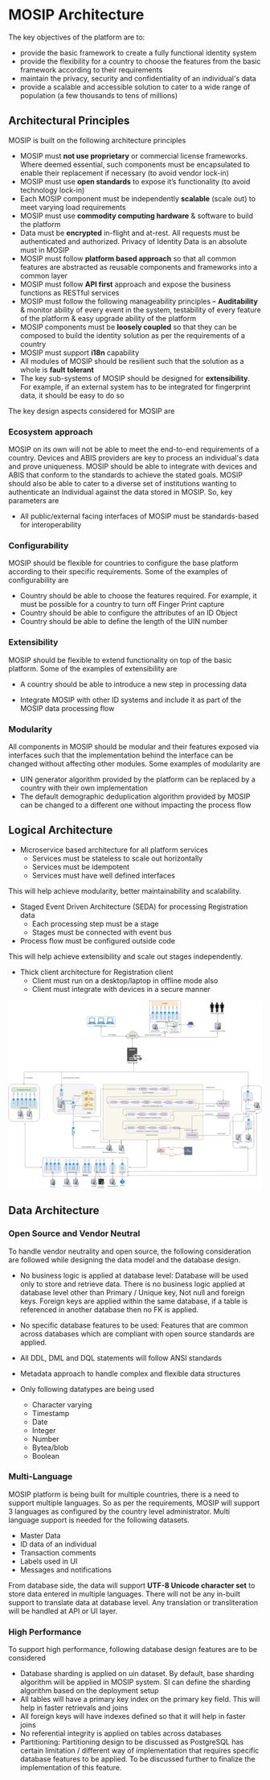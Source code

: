 # MOSIP Architecture

The key objectives of the platform are to:

* provide the basic framework to create a fully functional identity system
* provide the flexibility for a country to choose the features from the basic framework according to their requirements
* maintain the privacy, security and confidentiality of an individual's data
* provide a scalable and accessible solution to cater to a wide range of population (a few thousands to tens of millions)

## Architectural Principles

MOSIP is built on the following architecture principles

* MOSIP must **not use proprietary** or commercial license frameworks. Where deemed essential, such components must be encapsulated to enable their replacement if necessary (to avoid vendor lock-in)
* MOSIP must use **open standards** to expose it’s functionality (to avoid technology lock-in)
* Each MOSIP component must be independently **scalable** (scale out) to meet varying load requirements
* MOSIP must use **commodity computing hardware** & software to build the platform
* Data must be **encrypted** in-flight and at-rest. All requests must be authenticated and authorized. Privacy of Identity Data is an absolute must in MOSIP
* MOSIP must follow **platform based approach** so that all common features are abstracted as reusable components and frameworks into a common layer
* MOSIP must follow **API first** approach and expose the business functions as RESTful services
* MOSIP must follow the following manageability principles – **Auditability** & monitor ability of every event in the system, testability of every feature of the platform & easy upgrade ability of the platform
* MOSIP components must be **loosely coupled** so that they can be composed to build the identity solution as per the requirements of a country
* MOSIP must support **i18n** capability
* All modules of MOSIP should be resilient such that the solution as a whole is **fault tolerant**
* The key sub-systems of MOSIP should be designed for **extensibility**. For example, if an external system has to be integrated for fingerprint data, it should be easy to do so

The key design aspects considered for MOSIP are

### Ecosystem approach
MOSIP on its own will not be able to meet the end-to-end requirements of a country. Devices and ABIS providers are key to process an individual's data and prove uniqueness. MOSIP should be able to integrate with devices and ABIS that conform to the standards to achieve the stated goals. MOSIP should also be able to cater to a diverse set of institutions wanting to authenticate an Individual against the data stored in MOSIP.
So, key parameters are
* All public/external facing interfaces of MOSIP must be standards-based for interoperability

### Configurability
MOSIP should be flexible for countries to configure the base platform according to their specific requirements. Some of the examples of configurability are

* Country should be able to choose the features required. For example, it must be possible for a country to turn off Finger Print capture
* Country should be able to configure the attributes of an ID Object
* Country should be able to define the length of the UIN number

### Extensibility
MOSIP should be flexible to extend functionality on top of the basic platform. Some of the examples of extensibility are
* A country should be able to introduce a new step in processing data

* Integrate MOSIP with other ID systems and include it as part of the MOSIP data processing flow

### Modularity
All components in MOSIP should be modular and their features exposed via interfaces such that the implementation behind the interface can be changed without affecting other modules. Some examples of modularity are

* UIN generator algorithm provided by the platform can be replaced by a country with their own implementation
* The default demographic deduplication algorithm provided by MOSIP can be changed to a different one without impacting the process flow

## Logical Architecture

* Microservice based architecture for all platform services
    * Services must be stateless to scale out horizontally
    * Services must be idempotent
    * Services must have well defined interfaces

This will help achieve modularity, better maintainability and scalability.

* Staged Event Driven Architecture (SEDA) for processing Registration data
    * Each processing step must be a stage
    * Stages must be connected with event bus
* Process flow must be configured outside code

This will help achieve extensibility and scale out stages independently.

* Thick client architecture for Registration client
    * Client must run on a desktop/laptop in offline mode also
    * Client must integrate with devices in a secure manner

![Logical Architecture](_images/arch_diagrams/MOSIP_logical_architecture_v0.1.png)

## Data Architecture

### Open Source and Vendor Neutral

To handle vendor neutrality and open source, the following consideration are followed while designing the data model and the database design.

+ No business logic is applied at database level: Database will be used only to store and retrieve data. There is no business logic applied at database level other than Primary / Unique key, Not null and foreign keys. Foreign keys are applied within the same database, if a table is referenced in another database then no FK is applied. 

+ No specific database features to be used: Features that are common across databases which are compliant with open source standards are applied. 

+ All DDL, DML and DQL statements will follow ANSI standards

+ Metadata approach to handle complex and flexible data structures

+ Only following datatypes are being used
    - Character varying
    - Timestamp
    - Date
    - Integer
    - Number
    - Bytea/blob
    - Boolean

### Multi-Language

MOSIP platform is being built for multiple countries, there is a need to support multiple languages. So as per the requirements, MOSIP will support 3 languages as configured by the country level administrator.
Multi language support is needed for the following datasets. 

* Master Data
* ID data of an individual
* Transaction comments
* Labels used in UI
* Messages and notifications

From database side, the data will support **UTF-8 Unicode character set** to store data entered in multiple languages. 
There will not be any in-built support to translate data at database level. Any translation or transliteration will be handled at API or UI layer.

### High Performance

To support high performance, following database design features are to be considered

* Database sharding is applied on uin dataset. By default, base sharding algorithm will be applied in MOSIP system. SI can define the sharding algorithm based on the deployment setup
* All tables will have a primary key index on the primary key field. This will help in faster retrievals and joins
* All foreign keys will have indexes defined so that it will help in faster joins
* No referential integrity is applied on tables across databases
* Partitioning: Partitioning design to be discussed as PostgreSQL has certain limitation / different way of implementation that requires specific database features to be applied. To be discussed further to finalize the implementation of this feature.




